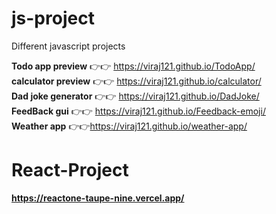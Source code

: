 # js-project
Different javascript projects

 <b>Todo app preview</b> 👉👉 https://viraj121.github.io/TodoApp/ <br>
 <b>calculator preview</b> 👉👉 https://viraj121.github.io/calculator/<br>
 <b>Dad joke generator</b> 👉👉 https://viraj121.github.io/DadJoke/<br>
  <b>FeedBack gui</b> 👉👉 https://viraj121.github.io/Feedback-emoji/<br>
  <b>Weather app</b> 👉👉https://viraj121.github.io/weather-app/

# React-Project

<b>https://reactone-taupe-nine.vercel.app/</br>
